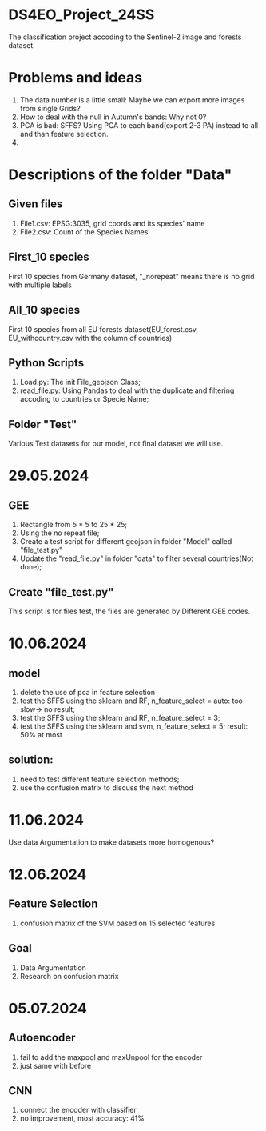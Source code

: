 # DS4EO_Project_24SS
The classification project accoding to the Sentinel-2 image and forests dataset.

# Problems and ideas
1. The data number is a little small: Maybe we can export more images from single Grids?
2. How to deal with the null in Autumn's bands: Why not 0?
3. PCA is bad: SFFS? Using PCA to each band(export 2-3 PA) instead to all and than feature selection.
4. 

# Descriptions of the folder "Data"
## Given files
1. File1.csv: EPSG:3035, grid coords and its species' name
2. File2.csv: Count of the Species Names

## First_10 species
First 10 species from Germany dataset, "_norepeat" means there is no grid with multiple labels

## All_10 species
First 10 species from all EU forests dataset(EU_forest.csv, EU_withcountry.csv with the column of countries)

## Python Scripts
1. Load.py: The init File_geojson Class;
2. read_file.py: Using Pandas to deal with the duplicate and filtering accoding to countries or Specie Name;

## Folder "Test"
Various Test datasets for our model, not final dataset we will use. 

# 29.05.2024
## GEE
1. Rectangle from 5 * 5  to 25 * 25;
2. Using the no repeat file;
3. Create a test script for different geojson in folder "Model" called "file_test.py"
4. Update the "read_file.py" in folder "data" to filter several countries(Not done);

## Create "file_test.py" 
This script is for files test, the files are generated by Different GEE codes.

# 10.06.2024
## model
1. delete the use of pca in feature selection
2. test the SFFS using the sklearn and RF, n_feature_select = auto: too slow-> no result;
3. test the SFFS using the sklearn and RF, n_feature_select = 3;
4. test the SFFS using the sklearn and svm, n_feature_select = 5; result: 50% at most

## solution:
1. need to test different feature selection methods;
2. use the confusion matrix to discuss the next method

# 11.06.2024
Use data Argumentation to make datasets more homogenous?

# 12.06.2024
## Feature Selection
1. confusion matrix of the SVM based on 15 selected features

## Goal
1. Data Argumentation
2. Research on confusion matrix

# 05.07.2024
## Autoencoder
1. fail to add the maxpool and maxUnpool for the encoder
2. just same with before

## CNN
1. connect the encoder with classifier
2. no improvement, most accuracy: 41%

